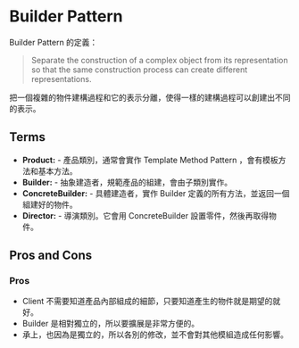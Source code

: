 Builder Pattern
===============

Builder Pattern 的定義：

> Separate the construction of a complex object from its representation so that the same construction process can create different representations.

把一個複雜的物件建構過程和它的表示分離，使得一樣的建構過程可以創建出不同的表示。

Terms
-----

* **Product:** - 產品類別，通常會實作 Template Method Pattern ，會有模板方法和基本方法。
* **Builder:** - 抽象建造者，規範產品的組建，會由子類別實作。
* **ConcreteBuilder:** - 具體建造者，實作 Builder 定義的所有方法，並返回一個組建好的物件。
* **Director:** - 導演類別。它會用 ConcreteBuilder 設置零件，然後再取得物件。

Pros and Cons
-------------

### Pros

* Client 不需要知道產品內部組成的細節，只要知道產生的物件就是期望的就好。
* Builder 是相對獨立的，所以要擴展是非常方便的。
* 承上，也因為是獨立的，所以各別的修改，並不會對其他模組造成任何影響。
